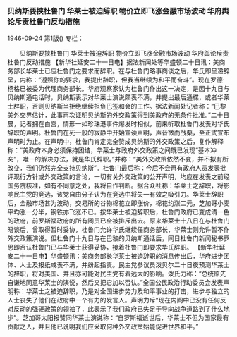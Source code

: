 ### 贝纳斯要挟杜鲁门  华莱士被迫辞职  物价立即飞涨金融市场波动  华府舆论斥责杜鲁门反动措施

1946-09-24
第1版()
专栏：

　　贝纳斯要挟杜鲁门
    华莱士被迫辞职
    物价立即飞涨金融市场波动
    华府舆论斥责杜鲁门反动措施
    【新华社延安二十一日电】据法新闻处等华盛顿二十日讯：美商务部长华莱士已应杜鲁门之要求而辞职。在与杜鲁门略事商谈之后，华氏即呈递辞呈，内称：“遵照你的要求，我提出辞职，但我当继续为和平而奋斗”。现在罗德·杨格已被委为代理商务部长。华府观察家认为杜鲁门作出这一决定，是因十九日与贝纳斯通电话时，贝纳斯表示对华莱士演说颇表不满，并提出最后通牒，或者华莱士辞职，否则贝纳斯当拒绝继续担负巴签和会的工作。据法新闻处记者称：“巴黎美外交界估计，此事再次证明贝纳斯的外交政策得到美政府的无条件批准。”二十日晨，记者拥在白宫，情形一如珍珠港事件爆发时相似，前来听取杜鲁门发表对华氏辞职的声明。杜鲁门在死一般的寂静中开始宣读声明，声音微而战栗，至正式宣布声明时为止。在声明中，杜鲁门肯定完全赞成贝纳斯的外交政策之后，复作解释称：“美政府本身必须保持团结，华莱士与政府外交政策之间既已发现“基本冲突”，唯一的解决办法，就是华氏辞职。”并称：“美外交政策依然不变，并不拟有所改变，我们仍然完全支持贝纳斯”。杜鲁门最后称：今后不会再有政府人员发表批评现行方针或外交政策的言论，一切有关外交政策的公开声明，均应在发表之前经国务院核准，如有不同意之处，我将自作判断。据合众社称：华莱士之辞职，将影响民主党的竞选，该党自由分子认为在竞选中将失一有效之吸引力。华莱士辞职后，金融市场甚为波动，交易所的谷物棉花立即涨价，棉花约涨二元，芝加哥小麦平均涨一分半，钢铁亦飞涨不已。按华莱士被迫辞职后，杜鲁门政府已变成清一色的政府，前罗斯福政府的所有阁员已全被排斥出去。原来华莱士十八日在与杜鲁门晤谈后，曾取得暂时妥协，杜鲁门允许华氏继续任商务部长，华莱士则允许暂不作外交政策演说。但杜鲁门十九日与在巴黎的贝纳斯通话后，同日杜鲁门新闻秘书罗思即否认杜鲁门已与华莱士获得妥协，接着杜鲁门即要求华氏辞职。
    【新华社延安二十一日电】华盛顿讯：美商务部长华莱士被迫辞职的消息传出后，华府进步团体、人士及报纸咸表不满，并纷起指责。民主党参议员泼贝尔二十日夜预测华莱士的辞职，将对美国、并且亦可能对民主党有着远大的影响。泼氏力称：“总统原先自谦地同意华莱士的演说，然后又把它加以否认。”全国公民政治行动委员会发表声明称：华莱士之被迫辞职，乃是对全国进步势力及和平事业的打击，进步与独立的人士丧失了他们在政府中一个有力的发言人。声明力斥“现在内阁中已没有任何反对反动的强硬政策的领袖了，此表示了我们政府已失足于导向战争道路到了什么地步”。芝加哥太阳报赞同华莱士演说称：“自罗斯福逝世后，华莱士不但为国家最有贡献之人，并且他已说明我们应采取何种外交政策始能促进世界和平。”
